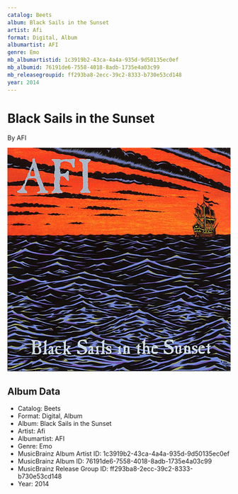 ```yaml
---
catalog: Beets
album: Black Sails in the Sunset
artist: Afi
format: Digital, Album
albumartist: AFI
genre: Emo
mb_albumartistid: 1c3919b2-43ca-4a4a-935d-9d50135ec0ef
mb_albumid: 76191de6-7558-4018-8adb-1735e4a03c99
mb_releasegroupid: ff293ba8-2ecc-39c2-8333-b730e53cd148
year: 2014
---
```


# Black Sails in the Sunset

By AFI

![](../../assets/beetscovers/Afi-Black_Sails_in_the_Sunset.jpg)

## Album Data

- Catalog: Beets
- Format: Digital, Album
- Album: Black Sails in the Sunset
- Artist: Afi
- Albumartist: AFI
- Genre: Emo
- MusicBrainz Album Artist ID: 1c3919b2-43ca-4a4a-935d-9d50135ec0ef
- MusicBrainz Album ID: 76191de6-7558-4018-8adb-1735e4a03c99
- MusicBrainz Release Group ID: ff293ba8-2ecc-39c2-8333-b730e53cd148
- Year: 2014

